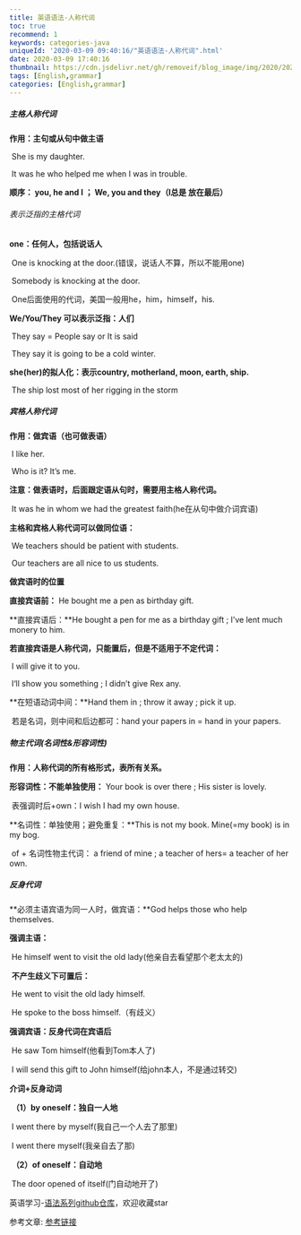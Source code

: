 ```yaml
---
title: 英语语法-人称代词
toc: true
recommend: 1
keywords: categories-java
uniqueId: '2020-03-09 09:40:16/"英语语法-人称代词".html'
date: 2020-03-09 17:40:16
thumbnail: https://cdn.jsdelivr.net/gh/removeif/blog_image/img/2020/20200309174618.png
tags: [English,grammar]
categories: [English,grammar]
---
```

##### 主格人称代词

  **作用：主句或从句中做主语**

​        She is my daughter.

​        It was he who helped me when I was in trouble. <!-- more -->

  **顺序： you, he and I  ；  We, you and they（I总是 放在最后）**

 

###### 表示泛指的主格代词

  **one：任何人，包括说话人**

​       One is knocking at the door.(错误，说话人不算，所以不能用one)

​       Somebody is knocking at the door.

​       One后面使用的代词，美国一般用he，him，himself，his.

  **We/You/They 可以表示泛指：人们**

​       They say = People say or It is said

​       They say it is going to be a cold winter.

**she(her)的拟人化：表示country, motherland, moon, earth, ship.**

​      The ship lost most of her rigging in the storm

##### 宾格人称代词

  **作用：做宾语（也可做表语）**

​        I like her.

​        Who is it?  It’s me.

​        **注意：做表语时，后面跟定语从句时，需要用主格人称代词。**

​        It was he in whom we had the greatest faith(he在从句中做介词宾语)

  **主格和宾格人称代词可以做同位语：**

​        We teachers should be patient with students.

​        Our teachers are all nice to us students.

**做宾语时的位置**

  **直接宾语前：** He bought me a pen as birthday gift.

  **直接宾语后：**He bought a pen for me as a birthday gift  ;  I’ve lent much monery to him.

  **若直接宾语是人称代词，只能置后，但是不适用于不定代词：**

​              I will give it to you.  

​              I‘ll show you something  ;  I didn’t give Rex any.

 **在短语动词中间：**Hand them in  ;  throw it away  ;  pick it up.

​                 若是名词，则中间和后边都可：hand your papers in = hand in your papers.

##### 物主代词(名词性&形容词性)

**作用：人称代词的所有格形式，表所有关系。**

**形容词性：不能单独使用：** Your book is over there  ;  His sister is lovely.

​      表强调时后+own：I wish I had my own house.

**名词性：单独使用；避免重复：**This is not my book. Mine(=my book) is in my bog.

​       of + 名词性物主代词： a friend of mine  ;  a teacher of hers= a teacher of her own.

##### 反身代词

  **必须主语宾语为同一人时，做宾语：**God helps those who help themselves.

  **强调主语：**

​           He himself went to visit the old lady(他亲自去看望那个老太太的)

​           **不产生歧义下可置后：**

​                    He went to visit the old lady himself.

​                    He spoke to the boss himself.（有歧义）

  **强调宾语：反身代词在宾语后**

​           He saw Tom himself(他看到Tom本人了)

​           I will send this gift to John himself(给john本人，不是通过转交)

  **介词+反身动词**

​           **（1）by oneself：独自一人地**

​                         I went there by myself(我自己一个人去了那里)

​                         I went there myself(我亲自去了那)

​           **（2）of oneself：自动地**

​                         The door opened of itself(门自动地开了)

英语学习-[语法系列github仓库](https://github.com/removeif/english-learn)，欢迎收藏star 

参考文章:
[参考链接](https://github.com/yizutianya/English_Grammar_Learning)

